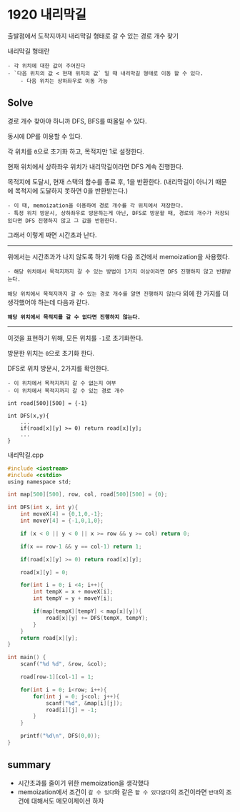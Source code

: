# 1920 내리막길

출발점에서 도착지까지 내리막길 형태로 갈 수 있는 경로 개수 찾기

내리막길 형태란

	- 각 위치에 대한 값이 주어진다
	- `다음 위치의 값 < 현재 위치의 값` 일 때 내리막길 형태로 이동 할 수 있다.
		- 다음 위치는 상하좌우로 이동 가능

## Solve

경로 개수 찾아야 하니까 DFS, BFS를 떠올릴 수 있다.

동시에 DP를 이용할 수 있다.

각 위치를 `0`으로 초기화 하고, 목적지만 1로 설정한다.

현재 위치에서 상하좌우 위치가 내리막길이라면 DFS 계속 진행한다.

목적지에 도달시, 현재 스택의 함수를 종료 후, 1을 반환한다. (내리막길이 아니기 때문에 목적지에 도달하지 못하면 0을 반환받는다.)

	- 이 때, memoization을 이용하여 경로 개수를 각 위치에서 저장한다.
	- 특정 위치 방문시, 상하좌우로 방문하는게 아닌, DFS로 방문할 때, 경로의 개수가 저장되있다면 DFS 진행하지 않고 그 값을 반환한다.

그래서 이렇게 짜면 시간초과 난다.

---

위에서는 시간초과가 나지 않도록 하기 위해 다음 조건에서 memoization을 사용했다.

	- 해당 위치에서 목적지까지 갈 수 있는 방법이 1가지 이상이라면 DFS 진행하지 않고 반환받는다.

`해당 위치에서 목적지까지 갈 수 있는 경로 개수를 알면 진행하지 않는다` 외에 한 가지를 더 생각했어야 하는데 다음과 같다.

**`해당 위치에서 목적지를 갈 수 없다면 진행하지 않는다.`**

---

이것을 표현하기 위해, 모든 위치를 `-1`로 초기화한다.

방문한 위치는 `0`으로 초기화 한다.

DFS로 위치 방문시, 2가지를 확인한다.

	- 이 위치에서 목적지까지 갈 수 없는지 여부
	- 이 위치에서 목적지까지 갈 수 있는 경로 개수

```
int road[500][500] = {-1}

int DFS(x,y){
	...
	if(road[x][y] >= 0) return road[x][y];
	...
}
```

내리막길.cpp
```C
#include <iostream>
#include <cstdio>
using namespace std;

int map[500][500], row, col, road[500][500] = {0};

int DFS(int x, int y){
    int moveX[4] = {0,1,0,-1};
    int moveY[4] = {-1,0,1,0};

    if (x < 0 || y < 0 || x >= row && y >= col) return 0;

    if(x == row-1 && y == col-1) return 1;

    if(road[x][y] >= 0) return road[x][y];

    road[x][y] = 0;

    for(int i = 0; i <4; i++){
        int tempX = x + moveX[i];
        int tempY = y + moveY[i];

        if(map[tempX][tempY] < map[x][y]){
            road[x][y] += DFS(tempX, tempY);
        }
    }
    return road[x][y];
}

int main() {
    scanf("%d %d", &row, &col);

    road[row-1][col-1] = 1;

    for(int i = 0; i<row; i++){
        for(int j = 0; j<col; j++){
            scanf("%d", &map[i][j]);
            road[i][j] = -1;
        }
    }

    printf("%d\n", DFS(0,0));
}
```

## summary

- 시간초과를 줄이기 위한 memoization을 생각했다
- memoization에서 조건이 `갈 수 있다`와 같은 `할 수 있다없다`의 조건이라면 `반대`의 조건에 대해서도 메모이제이션 하자
